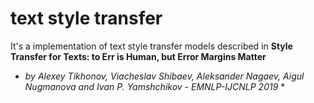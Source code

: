 # text style transfer
It's a implementation of text style transfer models described in
**Style Transfer for Texts: to Err is Human, but Error Margins Matter**
* *by Alexey Tikhonov, Viacheslav Shibaev, Aleksander Nagaev, Aigul Nugmanova and Ivan P. Yamshchikov - EMNLP-IJCNLP 2019* *

